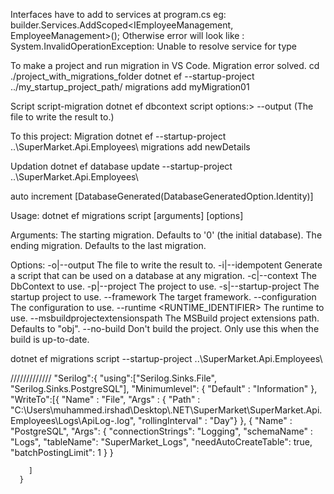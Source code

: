 Interfaces have to add to services at program.cs eg:
  builder.Services.AddScoped<IEmployeeManagement, EmployeeManagement>(); 
  Otherwise error will look like : System.InvalidOperationException: Unable to resolve service for type



To make a project and run migration in VS Code. Migration error solved.
  cd ./project_with_migrations_folder
  dotnet ef --startup-project ../my_startup_project_path/ migrations add myMigration01


Script
script-migration
  dotnet ef dbcontext script
    options:> --output <FILE> (The file to write the result to.)


To this project:
Migration
dotnet ef --startup-project ..\SuperMarket.Api.Employees\ migrations add newDetails

Updation
dotnet ef database update --startup-project ..\SuperMarket.Api.Employees\


auto increment
    [DatabaseGenerated(DatabaseGeneratedOption.Identity)]

Usage: dotnet ef migrations script [arguments] [options]

Arguments:
  <FROM>  The starting migration. Defaults to '0' (the initial database).
  <TO>    The ending migration. Defaults to the last migration.

Options:
  -o|--output <FILE>                     The file to write the result to.
  -i|--idempotent                        Generate a script that can be used on a
 database at any migration.
  -c|--context <DBCONTEXT>               The DbContext to use.
  -p|--project <PROJECT>                 The project to use.
  -s|--startup-project <PROJECT>         The startup project to use.
  --framework <FRAMEWORK>                The target framework.
  --configuration <CONFIGURATION>        The configuration to use.
  --runtime <RUNTIME_IDENTIFIER>         The runtime to use.
  --msbuildprojectextensionspath <PATH>  The MSBuild project extensions path. Defaults to "obj".
  --no-build                             Don't build the project. Only use this 
                                         when the build is up-to-date.

dotnet ef migrations script --startup-project ..\SuperMarket.Api.Employees\




/////////////
"Serilog":{
    "using":["Serilog.Sinks.File",
    "Serilog.Sinks.PostgreSQL"],
    "Minimumlevel": {
      "Default" : "Information"
    },
    "WriteTo":[{
      "Name" : "File",
      "Args" : {
        "Path" : "C:\\Users\\muhammed.irshad\\Desktop\\.NET\\SuperMarket\\SuperMarket.Api.Employees\\Logs\\ApiLog-.log",
        "rollingInterval" : "Day"}
      },
      {
        "Name" : "PostgreSQL",
        "Args": {
          "connectionStrings": "Logging",
          "schemaName" : "Logs",
          "tableName": "SuperMarket_Logs",
          "needAutoCreateTable": true,
          "batchPostingLimit": 1 
        }
      }     
          
        ]
      }